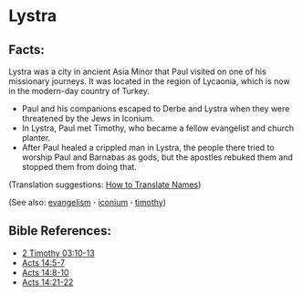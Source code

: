 # Lystra #

## Facts: ##

Lystra was a city in ancient Asia Minor that Paul visited on one of his missionary journeys. It was located in the region of Lycaonia, which is now in the modern-day country of Turkey.

* Paul and his companions escaped to Derbe and Lystra when they were threatened by the Jews in Iconium.
* In Lystra, Paul met Timothy, who became a fellow evangelist and church planter.
* After Paul healed a crippled man in Lystra, the people there tried to worship Paul and Barnabas as gods, but the apostles rebuked them and stopped them from doing that.

(Translation suggestions: [How to Translate Names](https://git.door43.org/Door43/en-ta-translate-vol1/src/master/content/translate_names.md))

(See also: [evangelism](../kt/evangelism.md) **·** [iconium](../other/iconium.md) **·** [timothy](../other/timothy.md))

## Bible References: ##

* [2 Timothy 03:10-13](https://door43.org/en/bible/notes/2ti/03/10)
* [Acts 14:5-7](https://door43.org/en/bible/notes/act/14/05)
* [Acts 14:8-10](https://door43.org/en/bible/notes/act/14/08)
* [Acts 14:21-22](https://door43.org/en/bible/notes/act/14/21)


